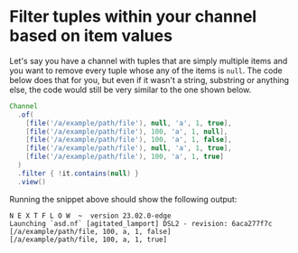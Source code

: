 
# Filter tuples within your channel based on item values

Let's say you have a channel with tuples that are simply multiple items and you 
want to remove every tuple whose any of the items is `null`. The code below does
 that for you, but even if it wasn't a string, substring or anything else, the 
code would still be very similar to the one shown below.

```Groovy
Channel
  .of(
    [file('/a/example/path/file'), null, 'a', 1, true],
    [file('/a/example/path/file'), 100, 'a', 1, null],
    [file('/a/example/path/file'), 100, 'a', 1, false],
    [file('/a/example/path/file'), null, 'a', 1, true],
    [file('/a/example/path/file'), 100, 'a', 1, true]
  )
  .filter { !it.contains(null) }
  .view()
```

Running the snippet above should show the following output:
```console
N E X T F L O W  ~  version 23.02.0-edge
Launching `asd.nf` [agitated_lamport] DSL2 - revision: 6aca277f7c
[/a/example/path/file, 100, a, 1, false]
[/a/example/path/file, 100, a, 1, true]
```
